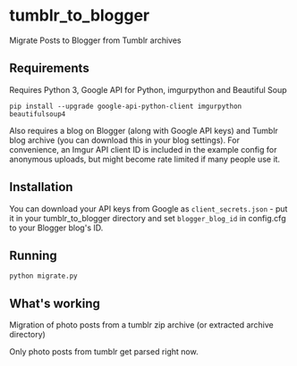 # tumblr_to_blogger
Migrate Posts to Blogger from Tumblr archives

## Requirements
Requires Python 3, Google API for Python, imgurpython and Beautiful Soup
```
pip install --upgrade google-api-python-client imgurpython beautifulsoup4
```

Also requires a blog on Blogger (along with Google API keys) and Tumblr blog archive (you can download this in your blog settings). For convenience, an Imgur API client ID is included in the example config for anonymous uploads, but might become rate limited if many people use it.

## Installation
You can download your API keys from Google as ``client_secrets.json`` - put it in your tumblr_to_blogger directory and set ``blogger_blog_id`` in config.cfg to your Blogger blog's ID.

## Running
```
python migrate.py
```

## What's working
Migration of photo posts from a tumblr zip archive (or extracted archive directory)

Only photo posts from tumblr get parsed right now.

